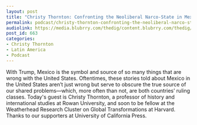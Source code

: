 ```yaml
---
layout: post
title: "Christy Thornton: Confronting the Neoliberal Narco-State in Mexico"
permalink: podcast/christy-thornton-confronting-the-neoliberal-narco-state-in-mexico
audiolink: https://media.blubrry.com/thedig/content.blubrry.com/thedig/The_Dig_-_EP_39_-_Thornton.mp3
post_id: 663
categories: 
- Christy Thornton
- Latin America
- Podcast
---
```


With Trump, Mexico is the symbol and source of so many things that are wrong with the United States. Oftentimes, these stories told about Mexico in the United States aren’t just wrong but serve to obscure the true source of our shared problems—which, more often than not, are both countries’ ruling classes. Today's guest is Christy Thornton, a professor of history and international studies at Rowan University, and soon to be fellow at the Weatherhead Research Cluster on Global Transformations at Harvard. Thanks to our supporters at University of California Press.